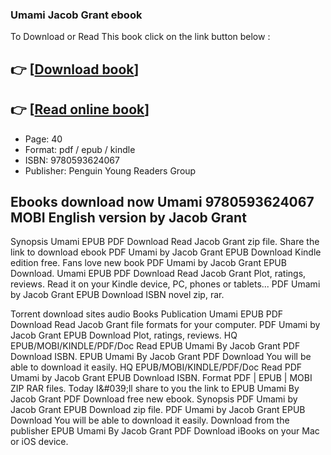 ### Umami Jacob Grant ebook

To Download or Read This book click on the link button below :

## 👉  [**[Download book](http://get-pdfs.com/download.php?group=book&from=github.com&id=720770&lnk=1079 "Download book")**]

## 👉  [**[Read online book](http://get-pdfs.com/download.php?group=book&from=github.com&id=720770&lnk=1079 "Read online book")**]


* Page: 40
* Format: pdf / epub / kindle
* ISBN: 9780593624067
* Publisher: Penguin Young Readers Group



## Ebooks download now Umami 9780593624067 MOBI English version by Jacob Grant


Synopsis Umami EPUB PDF Download Read Jacob Grant zip file. Share the link to download ebook PDF Umami by Jacob Grant EPUB Download Kindle edition free. Fans love new book PDF Umami by Jacob Grant EPUB Download. Umami EPUB PDF Download Read Jacob Grant Plot, ratings, reviews. Read it on your Kindle device, PC, phones or tablets... PDF Umami by Jacob Grant EPUB Download ISBN novel zip, rar.

Torrent download sites audio Books Publication Umami EPUB PDF Download Read Jacob Grant file formats for your computer. PDF Umami by Jacob Grant EPUB Download Plot, ratings, reviews. HQ EPUB/MOBI/KINDLE/PDF/Doc Read EPUB Umami By Jacob Grant PDF Download ISBN. EPUB Umami By Jacob Grant PDF Download You will be able to download it easily. HQ EPUB/MOBI/KINDLE/PDF/Doc Read PDF Umami by Jacob Grant EPUB Download ISBN. Format PDF | EPUB | MOBI ZIP RAR files. Today I&amp;#039;ll share to you the link to EPUB Umami By Jacob Grant PDF Download free new ebook. Synopsis PDF Umami by Jacob Grant EPUB Download zip file. PDF Umami by Jacob Grant EPUB Download You will be able to download it easily. Download from the publisher EPUB Umami By Jacob Grant PDF Download iBooks on your Mac or iOS device.






